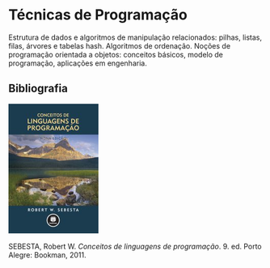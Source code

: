 # Técnicas de Programação

Estrutura de dados e algoritmos de manipulação relacionados: pilhas, listas, filas, árvores e tabelas hash. Algoritmos de ordenação. Noções de programação orientada a objetos: conceitos básicos, modelo de programação, aplicações em engenharia.


## Bibliografia

![](img/sebesta.jpg)

SEBESTA, Robert W. *Conceitos de linguagens de programação*. 9. ed. Porto Alegre: Bookman, 2011.
